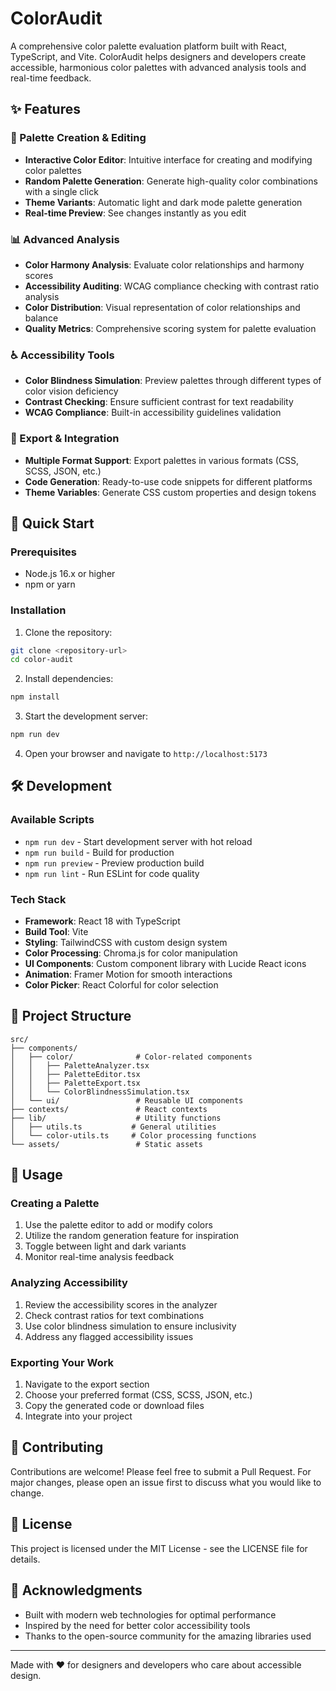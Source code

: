 # ColorAudit

A comprehensive color palette evaluation platform built with React, TypeScript, and Vite. ColorAudit helps designers and developers create accessible, harmonious color palettes with advanced analysis tools and real-time feedback.

## ✨ Features

### 🎨 Palette Creation & Editing

- **Interactive Color Editor**: Intuitive interface for creating and modifying color palettes
- **Random Palette Generation**: Generate high-quality color combinations with a single click
- **Theme Variants**: Automatic light and dark mode palette generation
- **Real-time Preview**: See changes instantly as you edit

### 📊 Advanced Analysis

- **Color Harmony Analysis**: Evaluate color relationships and harmony scores
- **Accessibility Auditing**: WCAG compliance checking with contrast ratio analysis
- **Color Distribution**: Visual representation of color relationships and balance
- **Quality Metrics**: Comprehensive scoring system for palette evaluation

### ♿ Accessibility Tools

- **Color Blindness Simulation**: Preview palettes through different types of color vision deficiency
- **Contrast Checking**: Ensure sufficient contrast for text readability
- **WCAG Compliance**: Built-in accessibility guidelines validation

### 💾 Export & Integration

- **Multiple Format Support**: Export palettes in various formats (CSS, SCSS, JSON, etc.)
- **Code Generation**: Ready-to-use code snippets for different platforms
- **Theme Variables**: Generate CSS custom properties and design tokens

## 🚀 Quick Start

### Prerequisites

- Node.js 16.x or higher
- npm or yarn

### Installation

1. Clone the repository:

```bash
git clone <repository-url>
cd color-audit
```

2. Install dependencies:

```bash
npm install
```

3. Start the development server:

```bash
npm run dev
```

4. Open your browser and navigate to `http://localhost:5173`

## 🛠 Development

### Available Scripts

- `npm run dev` - Start development server with hot reload
- `npm run build` - Build for production
- `npm run preview` - Preview production build
- `npm run lint` - Run ESLint for code quality

### Tech Stack

- **Framework**: React 18 with TypeScript
- **Build Tool**: Vite
- **Styling**: TailwindCSS with custom design system
- **Color Processing**: Chroma.js for color manipulation
- **UI Components**: Custom component library with Lucide React icons
- **Animation**: Framer Motion for smooth interactions
- **Color Picker**: React Colorful for color selection

## 📁 Project Structure

```
src/
├── components/
│   ├── color/              # Color-related components
│   │   ├── PaletteAnalyzer.tsx
│   │   ├── PaletteEditor.tsx
│   │   ├── PaletteExport.tsx
│   │   └── ColorBlindnessSimulation.tsx
│   └── ui/                 # Reusable UI components
├── contexts/               # React contexts
├── lib/                    # Utility functions
│   ├── utils.ts           # General utilities
│   └── color-utils.ts     # Color processing functions
└── assets/                 # Static assets
```

## 🎯 Usage

### Creating a Palette

1. Use the palette editor to add or modify colors
2. Utilize the random generation feature for inspiration
3. Toggle between light and dark variants
4. Monitor real-time analysis feedback

### Analyzing Accessibility

1. Review the accessibility scores in the analyzer
2. Check contrast ratios for text combinations
3. Use color blindness simulation to ensure inclusivity
4. Address any flagged accessibility issues

### Exporting Your Work

1. Navigate to the export section
2. Choose your preferred format (CSS, SCSS, JSON, etc.)
3. Copy the generated code or download files
4. Integrate into your project

## 🤝 Contributing

Contributions are welcome! Please feel free to submit a Pull Request. For major changes, please open an issue first to discuss what you would like to change.

## 📄 License

This project is licensed under the MIT License - see the LICENSE file for details.

## 🙏 Acknowledgments

- Built with modern web technologies for optimal performance
- Inspired by the need for better color accessibility tools
- Thanks to the open-source community for the amazing libraries used

---

Made with ❤️ for designers and developers who care about accessible design.
